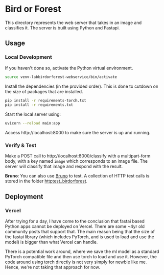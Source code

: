 # Bird or Forest

This directory represents the web server that takes in an image and classifies it. The server is built using Python and Fastapi.

## Usage

### Local Development

If you haven't done so, activate the Python virtual environment.

```bash
source venv-labbirdorforest-webservice/bin/activate
```

Install the dependencies (in the provided order). This is done to cutdown on the size of packages that are installed.

```bash
pip install -r requirements-torch.txt
pip install -r requirements.txt
```

Start the local server using:

```bash
uvicorn --reload main:app
```

Access http://localhost:8000 to make sure the server is up and running.

### Verify & Test

Make a POST call to http://localhost:8000/classify with a multipart-form body, with a key named `image` which corresponds to an image file. The server will classify that image and respond with the result.

**Bruno**: You can also use [Bruno](https://www.usebruno.com) to test. A collection of HTTP test calls is stored in the folder [httptest_birdorforest](./httptest_birdorforest/).

## Deployment

### Vercel

After trying for a day, I have come to the conclusion that fastai based Python apps cannot be deployed on Vercel. There are some ~4yr old community posts that support that. The main reason being that the size of the fastai library (which includes PyTorch, and is used to load and use the model) is bigger than what Vercel can handle.

There is a potential work around, where we save the ml model as a standard PyTorch compatible file and then use torch to load and use it. However, the code around using torch directly is not very simply for newbie like me. Hence, we're not taking that approach for now.
